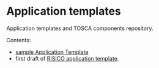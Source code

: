 # Application templates

Application templates and TOSCA components repository.

Contents:
* [sample Application Template](sample/)
* first draft of [RISICO application template](weather-climate/applications/risico/).
